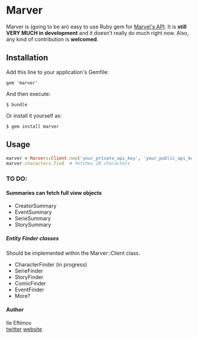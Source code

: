 Marver
======

Marver is (going to be an) easy to use Ruby gem for [Marvel's API](http://developer.marvel.com/).
It is **still VERY MUCH in development** and it doesn't really do much right now. Also, any kind of contribution is **welcomed**.

## Installation

Add this line to your application's Gemfile:

    gem 'marver'

And then execute:

    $ bundle

Or install it yourself as:

    $ gem install marver

## Usage

```ruby
marver = Marver::Client.new('your_private_api_key', 'your_public_api_key')
marver.characters.find  # fetches 20 characters
```


### TO DO:

#### Summaries can fetch full view objects
* CreatorSummary
* EventSummary
* SerieSummary
* StorySummary

##### Entity Finder classes
Should be implemented within the Marver::Client class.

* CharacterFinder (in progress)
* SerieFinder
* StoryFinder
* ComicFinder
* EventFinder
* More?

#### Author
Ile Eftimov <br/>
[twitter](http://twitter.com/fteem)  [website](http://eftimov.net)
